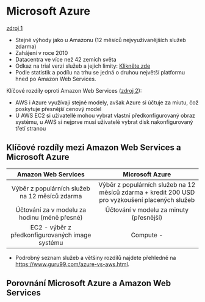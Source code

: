 # Microsoft Azure
[zdroj 1](https://www.youtube.com/watch?v=9kcyEiTkC2E)
- Stejné výhody jako u Amazonu (12 měsíců nejvyužívanějších služeb zdarma)
- Zahájení v roce 2010
- Datacentra ve více než 42 zemích světa
- Odkaz na trial verzi služeb a jejich limity: [Klikněte zde](https://portal.azure.com/?quickstart=true#blade/Microsoft_Azure_Billing/FreeServicesBlade)
- Podle statistik a podílu na trhu se jedná o druhou největší platformu hned po Amazon Web Services.

Klíčové rozdíly oproti Amazon Web Services ([zdroj 2](https://www.educba.com/aws-vs-azure/)):
- AWS i Azure využívají stejné modely, avšak Azure si účtuje za miutu, čož poskytuje přesnější cenový model
- U AWS EC2 si uživatellé mohou vybrat vlastní předkonfigurovaný obraz systému, u AWS si nejprve musí uživatelé vybrat disk nakonfigurovaný třetí stranou

## Klíčové rozdíly mezi Amazon Web Services a Microsoft Azure

|Amazon Web Services|Microsoft Azure|
|:---:|:---:|
|Výběr z populárních služeb na 12 měsíců zdarma| Výběr z populárních služeb na 12 měsíců zdarma + kredit 200 USD pro vyzkoušení placených služeb|
|Účtování za v modelu za hodinu (méně přesné)| Účtování v modelu za minuty (přesnější)|
|EC2 - výběr z předkonfigurovaných image systému| Compute - |

- Podrobný seznam služeb a většiny rozdílů najdete přehledně na https://www.guru99.com/azure-vs-aws.html.

## Porovnání Microsoft Azure a Amazon Web Services
